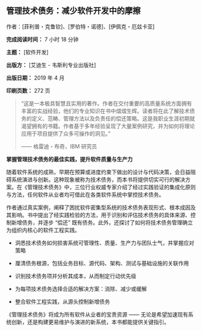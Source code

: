 ## 管理技术债务：减少软件开发中的摩擦

作者：[菲利普・克鲁钦]、[罗伯特・诺德]、[伊佩克・厄兹卡亚]

**完成阅读时间：** 7 小时 18 分钟

**主题：** [软件开发]

**出版方：** [艾迪生 - 韦斯利专业出版社]

**出版日期：** 2019 年 4 月

**印刷页数：** 272 页

> “这是一本极具智慧且实用的著作。作者在交付重要的高质量系统方面拥有丰富的实战经验，他们的专业知识在书中熠熠生辉。读者将在此了解技术债务的定义、范畴、管理方法以及负责任的偿还策略。这是我职业生涯初期就渴望拥有的书籍。作者基于多年经验呈现了大量案例研究，并为如何将理论应用于项目提供了众多可操作的洞见。”
> 
> —— 格雷迪・布奇，IBM 研究员


**掌握管理技术债务的最佳实践，提升软件质量与生产力**

随着软件系统的成熟，早期在预算或进度约束下做出的设计与代码决策，会日益阻碍系统演进与创新。这种现象被称为技术债务，而本书将提供切实可行的解决方案。在《管理技术债务》中，三位行业权威专家介绍了经过实践验证的集成化原则与方法，任何软件从业者均可借此在各类软件系统中掌控技术债务。

作者通过真实案例，阐释了困扰软件密集型系统的技术债务表现形式、根本成因及其影响。书中提出了经实践检验的方法，用于识别和评估技术债务的具体来源、控制新增债务，并逐步 “偿还” 既有债务。此外，还探讨了如何将技术债务管理确立为组织内核心的软件工程实践。

- 洞悉技术债务如何损害系统可管理性、质量、生产力与团队士气，并掌握应对策略

- 厘清债务根源，包括业务目标、源代码、架构、测试与基础设施的关联作用

- 识别技术债务项并分析其成本，从而制定行动优先级

- 为每项技术债务选择合适的解决方案：消除、减少或缓解

- 整合软件工程实践，从源头控制新增债务

《管理技术债务》将成为所有软件从业者的宝贵资源 —— 无论是希望加速现有系统创新，还是构建更易维护与演进的新系统，本书都能提供关键指引。


